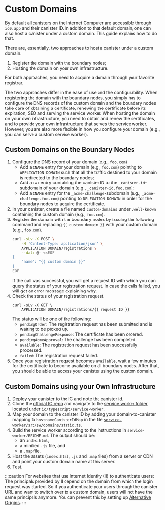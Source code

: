# Custom Domains

By default all canisters on the Internet Computer are accessible through `ic0.app`
and their canister ID. In addition to that default domain, one can also host a
canister under a custom domain. This guide explains how to do that.

There are, essentially, two approaches to host a canister under a custom domain.

1. Register the domain with the boundary nodes;
1. Hosting the domain on your own infrastructure.

For both approaches, you need to acquire a domain through your favorite registrar.

The two approaches differ in the ease of use and the configurability. When registering
the domain with the boundary nodes, you simply has to configure the DNS records of
the custom domain and the boundary nodes take care of obtaining a certificate,
renewing the certificate before its expiration, SEO and serving the service worker.
When hosting the domain on your own infrastructure, you need to obtain and renew
the certificates, and to provide your own infrastructure that serves the service worker.
However, you are also more flexible in how you configure your domain (e.g., you
can serve a custom service worker).

## Custom Domains on the Boundary Nodes

1. Configure the DNS record of your domain (e.g., `foo.com`)
    * Add a `CNAME` entry for your domain (e.g., `foo.com`) pointing to `APPLICATION DOMAIN` such that all the traffic destined to your domain is redirected to the boundary nodes;
    * Add a `TXT` entry containing the canister ID to the `_canister-id`-subdomain of your domain (e.g., `_canister-id.foo.com`);
    * Add a `CNAME` entry for the `_acme-challenge`-subdomain (e.g., `_acme-challenge.foo.com`) pointing to `DELEGATION DOMAIN` in order for the boundary nodes to acquire the certificate.
1. In your canister, create a file named `custom-domains` under `.well-known` containing the custom domain (e.g., `foo.com`).
1. Register the domain with the boundary nodes by issuing the following command and replacing `{{ custom domain }}` with your custom domain (e.g., `foo.com`).
    ```sh
    curl -sLv -X POST \
        -H 'Content-Type: application/json' \
        APPLICATION DOMAIN/registrations \
        --data @- <<EOF
    {
        "name": "{{ custom domain }}"
    }
    EOF
    ```
    If the call was successful, you will get a request ID with which you can query the status of your registration request.
    In case the calls failed, you will get an error message explaining why.
1. Check the status of your registration request.
    ```
    curl -sLv -X GET \
        APPLICATION DOMAIN/registrations/{{ request ID }}
    ```
    The status will be one of the following:
    * `pendingOrder`: The registration request has been submitted and is waiting to be picked up.
    * `pendingChallengeResponse`: The certificate has been ordered.
    * `pendingAcmeApproval`: The challenge has been completed.
    * `available`: The registration request has been successfully processed.
    * `failed`: The registration request failed.
1. Once your registration request becomes `available`, wait a few minutes for the certificate to become available on all boundary nodes. After that, you should be able to access your canister using the custom domain.

## Custom Domains using your Own Infrastructure

1. Deploy your canister to the IC and note the canister id.
1. Clone the [official IC repo](https://github.com/dfinity/ic) and navigate to the [service worker folder](https://github.com/dfinity/ic/tree/master/typescript/service-worker) located under `ic/typescript/service-worker`.
1. Map your domain to the canister ID by adding your domain-to-canister mapping to `hostnameCanisterIdMap` in the file [`service-worker/src/sw/domains/static.ts`](https://github.com/dfinity/ic/blob/master/typescript/service-worker/src/sw/domains/static.ts).
1. Build the service worker according to the instructions in `service-worker/README.md`. The output should be:
    - an `index.html`,
    - a minified `.js` file, and
    - a `.map` file.
1. Host the assets (`index.html`, `.js` and `.map` files) from a server or CDN and point your custom domain name at this server.
1. Test.

:::caution
For websites that use Internet Identity (II) to authenticate users: The principals provided by II depend on the domain from which the login request was started. So if you authenticate your users through the canister URL and want to switch over to a custom domain, users will not have the same principals anymore. You can prevent this by setting up [Alternative Origins](../../references/ii-spec.md#alternative-frontend-origins).
:::

